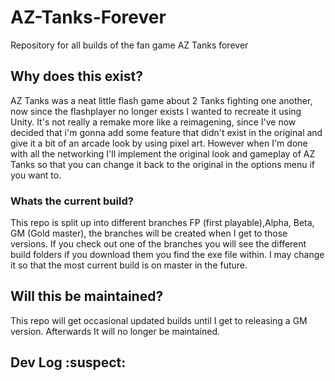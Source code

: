 # AZ-Tanks-Forever
Repository for all builds of the fan game AZ Tanks forever


## Why does this exist?
AZ Tanks was a neat little flash game about 2 Tanks fighting one another, now since the flashplayer no longer exists I wanted to recreate it using Unity. It's not really a remake more like a reimagening, since I've now decided that i'm gonna add some feature that didn't exist in the original and give it a bit of an arcade look by using pixel art. However when I'm done with all the networking I'll implement the original look and gameplay of AZ Tanks so that you can change it back to the original in the options menu if you want to.

### Whats the current build?
This repo is split up into different branches FP (first playable),Alpha, Beta, GM (Gold master), the branches will be created when I get to those versions. If you check out one of the branches you will see the different build folders if you download them you find the exe file within. I may change it so that the most current build is on master in the future.

## Will this be maintained?
This repo will get occasional updated builds until I get to releasing a GM version. Afterwards It will no longer be maintained.

 
<!--If you like to donate something to the project here is my patreon--> 
<!--https://www.patreon.com/user?u=54915455--> 

## Dev Log :suspect:

### 
